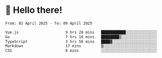 # 👋 Hello there!

<!--START_SECTION:waka-->

```txt
From: 02 April 2025 - To: 09 April 2025

Vue.js                     9 hrs 28 mins   ███████████░░░░░░░░░░░░░░   43.76 %
Go                         7 hrs 16 mins   ████████▒░░░░░░░░░░░░░░░░   33.58 %
TypeScript                 3 hrs 56 mins   ████▓░░░░░░░░░░░░░░░░░░░░   18.24 %
Markdown                   17 mins         ▒░░░░░░░░░░░░░░░░░░░░░░░░   01.36 %
CSS                        8 mins          ░░░░░░░░░░░░░░░░░░░░░░░░░   00.63 %
```

<!--END_SECTION:waka-->
